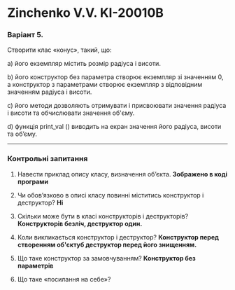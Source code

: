 # Zinchenko V.V. KI-20010B

### Варіант 5.

Створити клас «конус», такий, що:

а) його екземпляр містить розмір радіуса і висоти.

b) його конструктор без параметра створює екземпляр зі значенням 0, а
конструктор з параметрами створює екземпляр з відповідним значенням
радіуса і висоти.

c) його методи дозволяють отримувати і присвоювати значення радіуса і
висоти та обчислювати значення об'єму.

d) функція print_val () виводить на екран значення його радіуса, висоти та
об’єму.

---

### Контрольні запитання

1. Навести приклад опису класу, визначення об’єкта. __Зображено в коді програми__

2. Чи обов’язково в описі класу повинні міститись конструктор і
деструктор? __Ні__

3. Скільки може бути в класі конструкторів і деструкторів?  __Конструкторів безліч, деструктор один.__

4. Коли викликається конструктор і деструктор?  __Конструктор перед створенням об'єктуб деструктор перед його знищенням.__

5. Що таке конструктор за замовчуванням?  __Конструктор без параметрів__

6. Що таке «посилання на себе»?

